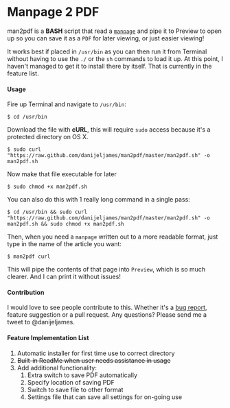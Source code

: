 # Manpage 2 PDF
  
man2pdf is a **BASH** script that read a [`manpage`](http://en.wikipedia.org/wiki/Man_page) and pipe it to Preview to open up so you can save it as a `PDF` for later viewing, or just easier viewing!

It works best if placed in `/usr/bin` as you can then run it from Terminal without having to use the `./` or the `sh` commands to load it up. At this point, I haven't managed to get it to install there by itself. That is currently in the feature list.
  
  
#### Usage
Fire up Terminal and navigate to `/usr/bin`:
````shell
$ cd /usr/bin
````

Download the file with **cURL**, this will require `sudo` access because it's a protected directory on OS X.
````shell
$ sudo curl "https://raw.github.com/danijeljames/man2pdf/master/man2pdf.sh" -o man2pdf.sh
````

Now make that file executable for later
````shell
$ sudo chmod +x man2pdf.sh
````

You can also do this with 1 really long command in a single pass:
````shell
$ cd /usr/bin && sudo curl "https://raw.github.com/danijeljames/man2pdf/master/man2pdf.sh" -o man2pdf.sh && sudo chmod +x man2pdf.sh
````

Then, when you need a `manpage` written out to a more readable format, just type in the name of the article you want:
````shell
$ man2pdf curl
````

This will pipe the contents of that page into `Preview`, which is so much clearer. And I can print it without issues!
  
  
#### Contribution
I would love to see people contribute to this. Whether it's a [bug report](https://github.com/danijeljames/man2pdf/issues/new), feature suggestion or a pull request. Any questions? Please send me a tweet to @danijeljames.
  
  
#### Feature Implementation List
 1. Automatic installer for first time use to correct directory
 2. ~~Built-in ReadMe when user needs assistance in usage~~
 3. Add additional functionality:
	1. Extra switch to save PDF automatically
	2. Specify location of saving PDF
	3. Switch to save file to other format
	4. Settings file that can save all settings for on-going use
